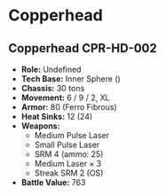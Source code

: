 # Copperhead
## Copperhead CPR-HD-002
- **Role:** Undefined
- **Tech Base:** Inner Sphere ()
- **Chassis:** 30 tons
- **Movement:** 6 / 9 / 2, XL
- **Armor:** 80 (Ferro Fibrous)
- **Heat Sinks:** 12 (24)
- **Weapons:**
  - Medium Pulse Laser
  - Small Pulse Laser
  - SRM 4 (ammo: 25)
  - Medium Laser × 3
  - Streak SRM 2 (OS)
- **Battle Value:** 763

